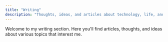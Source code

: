 ```yaml
---
title: "Writing"
description: "Thoughts, ideas, and articles about technology, life, and everything in between."
---
```


Welcome to my writing section. Here you'll find articles, thoughts, and ideas about various topics that interest me.




